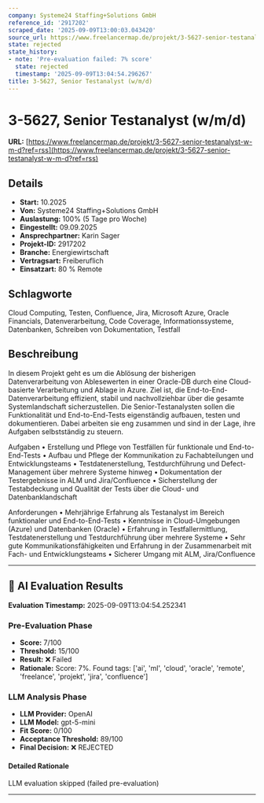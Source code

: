 ```yaml
---
company: Systeme24 Staffing+Solutions GmbH
reference_id: '2917202'
scraped_date: '2025-09-09T13:00:03.043420'
source_url: https://www.freelancermap.de/projekt/3-5627-senior-testanalyst-w-m-d?ref=rss
state: rejected
state_history:
- note: 'Pre-evaluation failed: 7% score'
  state: rejected
  timestamp: '2025-09-09T13:04:54.296267'
title: 3-5627, Senior Testanalyst (w/m/d)
---
```



# 3-5627, Senior Testanalyst (w/m/d)
**URL:** [https://www.freelancermap.de/projekt/3-5627-senior-testanalyst-w-m-d?ref=rss](https://www.freelancermap.de/projekt/3-5627-senior-testanalyst-w-m-d?ref=rss)
## Details
- **Start:** 10.2025
- **Von:** Systeme24 Staffing+Solutions GmbH
- **Auslastung:** 100% (5 Tage pro Woche)
- **Eingestellt:** 09.09.2025
- **Ansprechpartner:** Karin Sager
- **Projekt-ID:** 2917202
- **Branche:** Energiewirtschaft
- **Vertragsart:** Freiberuflich
- **Einsatzart:** 80
                                                % Remote

## Schlagworte
Cloud Computing, Testen, Confluence, Jira, Microsoft Azure, Oracle Financials, Datenverarbeitung, Code Coverage, Informationssysteme, Datenbanken, Schreiben von Dokumentation, Testfall

## Beschreibung
In diesem Projekt geht es um die Ablösung der bisherigen Datenverarbeitung von Ablesewerten in einer Oracle-DB durch eine Cloud-basierte Verarbeitung und Ablage in Azure.
Ziel ist, die End-to-End-Datenverarbeitung effizient, stabil und nachvollziehbar über die gesamte Systemlandschaft sicherzustellen.
Die Senior-Testanalysten sollen die Funktionalität und End-to-End-Tests eigenständig aufbauen, testen und dokumentieren.
Dabei arbeiten sie eng zusammen und sind in der Lage, ihre Aufgaben selbstständig zu steuern.

Aufgaben
• Erstellung und Pflege von Testfällen für funktionale und End-to-End-Tests
• Aufbau und Pflege der Kommunikation zu Fachabteilungen und Entwicklungsteams
• Testdatenerstellung, Testdurchführung und Defect-Management über mehrere Systeme hinweg
• Dokumentation der Testergebnisse in ALM und Jira/Confluence
• Sicherstellung der Testabdeckung und Qualität der Tests über die Cloud- und Datenbanklandschaft

Anforderungen
• Mehrjährige Erfahrung als Testanalyst im Bereich funktionaler und End-to-End-Tests
• Kenntnisse in Cloud-Umgebungen (Azure) und Datenbanken (Oracle)
• Erfahrung in Testfallermittlung, Testdatenerstellung und Testdurchführung über mehrere Systeme
• Sehr gute Kommunikationsfähigkeiten und Erfahrung in der Zusammenarbeit mit Fach- und Entwicklungsteams
• Sicherer Umgang mit ALM, Jira/Confluence

---

## 🤖 AI Evaluation Results

**Evaluation Timestamp:** 2025-09-09T13:04:54.252341

### Pre-Evaluation Phase
- **Score:** 7/100
- **Threshold:** 15/100
- **Result:** ❌ Failed
- **Rationale:** Score: 7%. Found tags: ['ai', 'ml', 'cloud', 'oracle', 'remote', 'freelance', 'projekt', 'jira', 'confluence']

### LLM Analysis Phase
- **LLM Provider:** OpenAI
- **LLM Model:** gpt-5-mini
- **Fit Score:** 0/100
- **Acceptance Threshold:** 89/100
- **Final Decision:** ❌ REJECTED

#### Detailed Rationale
LLM evaluation skipped (failed pre-evaluation)

---
